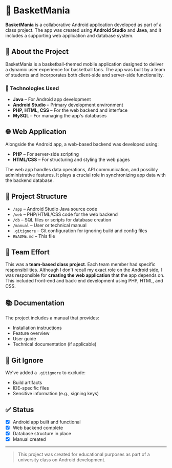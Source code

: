 # 🏀 BasketMania

**BasketMania** is a collaborative Android application developed as part of a class project. The app was created using **Android Studio** and **Java**, and it includes a supporting web application and database system.

## 📱 About the Project

BasketMania is a basketball-themed mobile application designed to deliver a dynamic user experience for basketball fans. The app was built by a team of students and incorporates both client-side and server-side functionality.

### 🔧 Technologies Used

- **Java** – For Android app development
- **Android Studio** – Primary development environment
- **PHP, HTML, CSS** – For the web backend and interface
- **MySQL** – For managing the app's databases

## 🌐 Web Application

Alongside the Android app, a web-based backend was developed using:

- **PHP** – For server-side scripting
- **HTML/CSS** – For structuring and styling the web pages

The web app handles data operations, API communication, and possibly administrative features. It plays a crucial role in synchronizing app data with the backend database.

## 📂 Project Structure

- `/app` – Android Studio Java source code
- `/web` – PHP/HTML/CSS code for the web backend
- `/db` – SQL files or scripts for database creation
- `/manual` – User or technical manual
- `.gitignore` – Git configuration for ignoring build and config files
- `README.md` – This file

## 🧠 Team Effort

This was a **team-based class project**. Each team member had specific responsibilities. Although I don't recall my exact role on the Android side, I was responsible for **creating the web application** that the app depends on. This included front-end and back-end development using PHP, HTML, and CSS.

## 📚 Documentation

The project includes a manual that provides:
- Installation instructions
- Feature overview
- User guide
- Technical documentation (if applicable)

## 🚫 Git Ignore

We've added a `.gitignore` to exclude:
- Build artifacts
- IDE-specific files
- Sensitive information (e.g., signing keys)

## ✅ Status

- [x] Android app built and functional
- [x] Web backend complete
- [x] Database structure in place
- [x] Manual created

---

> This project was created for educational purposes as part of a university class on Android development.

